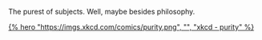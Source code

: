 ---
---

The purest of subjects. Well, maybe besides philosophy.

[{% hero "https://imgs.xkcd.com/comics/purity.png", "", "xkcd - purity" %}](https://xkcd.com/435/)
